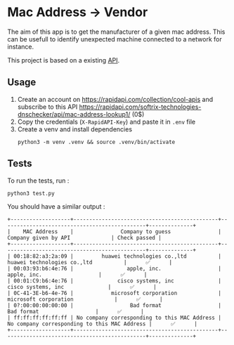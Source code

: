 # Mac Address $\to$ Vendor
The aim of this app is to get the manufacturer of a given mac address.
This can be usefull to identify unexpected machine connected to a network for instance.

This project is based on a existing [API](https://rapidapi.com/softrix-technologies-dnschecker/api/mac-address-lookup1/).
## Usage
1. Create an account on https://rapidapi.com/collection/cool-apis and subscribe to this API https://rapidapi.com/softrix-technologies-dnschecker/api/mac-address-lookup1/ (0$)
2. Copy the credentials (`X-RapidAPI-Key`)  and paste it in `.env` file
3. Create a venv and install dependencies
    ```shell
    python3 -m venv .venv && source .venv/bin/activate
    ```


## Tests
To run the tests, run :
```
python3 test.py
```
You should have a similar output :
```text
+-------------------+----------------------------------------------+----------------------------------------------+--------------+
|    MAC Address    |               Company to guess               |             Company given by API             | Check passed |
+-------------------+----------------------------------------------+----------------------------------------------+--------------+
| 00:18:82:a3:2a:09 |         huawei technologies co.,ltd          |         huawei technologies co.,ltd          |      ✅      |
| 00:03:93:b6:4e:76 |                 apple, inc.                  |                 apple, inc.                  |      ✅      |
| 00:01:C9:b6:4e:76 |              cisco systems, inc              |              cisco systems, inc              |      ✅      |
| 0C-41-3E-b6-4e-76 |            microsoft corporation             |            microsoft corporation             |      ✅      |
| 0?:00:00:00:00:00 |                  Bad format                  |                  Bad format                  |      ✅      |
| ff:ff:ff:ff:ff:ff | No company corresponding to this MAC Address | No company corresponding to this MAC Address |      ✅      |
+-------------------+----------------------------------------------+----------------------------------------------+--------------+
```



